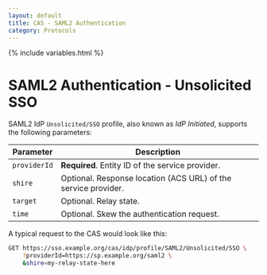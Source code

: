 ```yaml
---
layout: default
title: CAS - SAML2 Authentication
category: Protocols
---
```

{% include variables.html %}

# SAML2 Authentication - Unsolicited SSO

SAML2 IdP `Unsolicited/SSO` profile, also known as *IdP Initiated*, supports the following parameters:

| Parameter    | Description                                                    |
|--------------|----------------------------------------------------------------|
| `providerId` | **Required**. Entity ID of the service provider.               |
| `shire`      | Optional. Response location (ACS URL) of the service provider. |
| `target`     | Optional. Relay state.                                         |
| `time`       | Optional. Skew the authentication request.                     |
  
A typical request to the CAS would look like this:

```bash
GET https://sso.example.org/cas/idp/profile/SAML2/Unsolicited/SSO \
    ?providerId=https://sp.example.org/saml2 \
    &shire=my-relay-state-here
```
